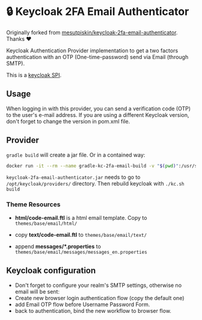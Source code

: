 # 🔒 Keycloak 2FA Email Authenticator

Originally forked from [mesutpiskin/keycloak-2fa-email-authenticator](https://github.com/mesutpiskin/keycloak-2fa-email-authenticator). Thanks ❤

Keycloak Authentication Provider implementation to get a two factors authentication with an OTP (One-time-password) send via Email (through SMTP).

This is a [keycloak SPI](https://www.keycloak.org/docs/latest/server_development/index.html).

## Usage

When logging in with this provider, you can send a verification code (OTP) to the user's e-mail address.
If you are using a different Keycloak version, don't forget to change the version in pom.xml file.

## Provider

`gradle build` will create a jar file. Or in a contained way:

```bash
docker run -it --rm --name gradle-kc-2fa-email-build -v "$(pwd)":/usr/src/build -w /usr/src/build gradle:8.6.0-jdk11-alpine gradle build
```

`keycloak-2fa-email-authenticator.jar` needs to go to `/opt/keycloak/providers/` directory. Then rebuild keycloak with `./kc.sh build`

### Theme Resources

- **html/code-email.ftl** is a html email template. Copy to `themes/base/email/html/`

- copy **text/code-email.ftl**  to `themes/base/email/text/`

- append **messages/*.properties** to `themes/base/email/messages/messages_en.properties`

## Keycloak configuration

- Don't forget to configure your realm's SMTP settings, otherwise no email will be sent:
- Create new browser login authentication flow (copy the default one)
- add Email OTP flow before Username Password Form.
- back to authentication, bind the new workflow to browser flow.
